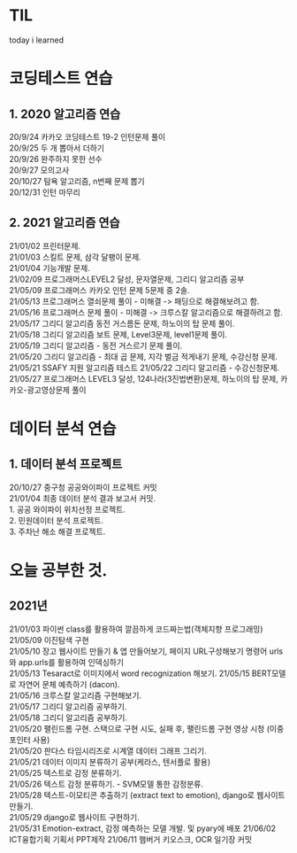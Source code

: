 # TIL
today i learned

# 코딩테스트 연습
  ## 1. 2020 알고리즘 연습
  20/9/24 카카오 코딩테스트 19-2 인턴문제 풀이  
  20/9/25 두 개 뽑아서 더하기  
  20/9/26 완주하지 못한 선수  
  20/9/27 모의고사  
  20/10/27 탐욕 알고리즘, n번째 문제 뽑기   
  20/12/31 인턴 마무리  
  
  ## 2. 2021 알고리즘 연습
  21/01/02 프린터문제.  
  21/01/03 스킬트 문제, 삼각 달팽이 문제.  
  21/01/04 기능개발 문제.  
  21/02/09 프로그래머스LEVEL2 달성, 문자열문제, 그리디 알고리즘 공부  
  21/05/09 프로그래머스 카카오 인턴 문제 5문제 중 2솔.  
  21/05/13 프로그래머스 열쇠문제 풀이 - 미해결 -> 패딩으로 해결해보려고 함.  
  21/05/16 프로그래머스 문제 풀이 - 미해결 -> 크루스칼 알고리즘으로 해결하려고 함.  
  21/05/17 그리디 알고리즘 동전 거스름돈 문제, 하노이의 탑 문제 풀이.  
  21/05/18 그리디 알고리즘 보트 문제, Level3문제, level1문제 풀이.  
  21/05/19 그리디 알고리즘 - 동전 거스르기 문제 풀이.  
  21/05/20 그리디 알고리즘 - 최대 곱 문제, 지각 벌금 적게내기 문제, 수강신청 문제.  
  21/05/21 SSAFY 지원 알고리즘 테스트
  21/05/22 그리디 알고리즘 - 수강신청문제.  
  21/05/27 프로그래머스 LEVEL3 달성, 124나라(3진법변환)문제, 하노이의 탑 문제, 카카오-광고영상문제 풀이  
  
  
# 데이터 분석 연습
  ## 1. 데이터 분석 프로젝트
  20/10/27 중구청 공공와이파이 프로젝트 커밋  
  21/01/04 최종 데이터 분석 결과 보고서 커밋.    
    1. 공공 와이파이 위치선정 프로젝트.   
    2. 민원데이터 분석 프로젝트.  
    3. 주차난 해소 해결 프로젝트.   
           
           
# 오늘 공부한 것.
  ## 2021년
  21/01/03 파이썬 class를 활용하여 깔끔하게 코드짜는법(객체지향 프로그래밍)  
  21/05/09 이진탐색 구현  
  21/05/10 장고 웹사이트 만들기 & 앱 만들어보기, 페이지 URL구성해보기 명령어 urls와 app.urls를 활용하여 인덱싱하기  
  21/05/13 Tesaract로 이미지에서 word recognization 해보기. 
  21/05/15 BERT모델로 자연어 문체 예측하기 (dacon).  
  21/05/16 크루스칼 알고리즘 구현해보기.  
  21/05/17 그리디 알고리즘 공부하기.  
  21/05/18 그리디 알고리즘 공부하기.  
  21/05/20 팰린드롬 구현. 스택으로 구현 시도, 실패 후, 팰린드롬 구현 영상 시청 (이중 포인터 사용)  
  21/05/20 판다스 타임시리즈로 시계열 데이터 그래프 그리기.  
  21/05/21 데이터 이미지 분류하기 공부(케라스, 텐서플로 활용)  
  21/05/25 텍스트로 감정 분류하기.  
  21/05/26 텍스트 감정 분류하기. - SVM모델 통한 감정분류.  
  21/05/28 텍스트-이모티콘 추출하기 (extract text to emotion),  django로 웹사이트 만들기.  
  21/05/29 django로 웹사이트 구현하기.  
  21/05/31 Emotion-extract, 감정 예측하는 모델 개발. 및 pyary에 배포
  21/06/02 ICT융합기획 기획서 PPT제작
  21/06/11 햄버거 키오스크, OCR 일기장 커밋
